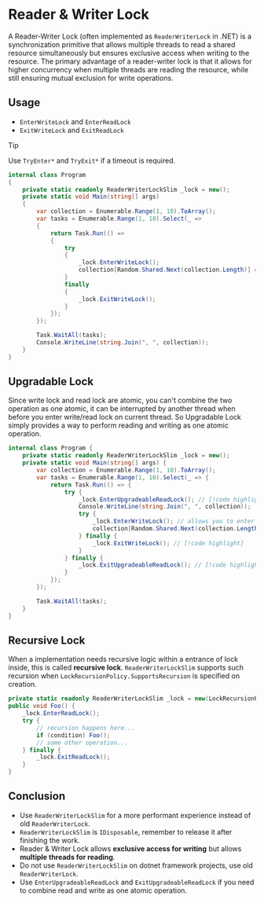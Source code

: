 # Reader & Writer Lock

A Reader-Writer Lock (often implemented as `ReaderWriterLock` in .NET) is a synchronization primitive that allows multiple threads to read a shared resource simultaneously but ensures exclusive access when writing to the resource. 
The primary advantage of a reader-writer lock is that it allows for higher concurrency when multiple threads are reading the resource, while still ensuring mutual exclusion for write operations.

## Usage

- `EnterWriteLock` and `EnterReadLock`
- `ExitWriteLock` and `ExitReadLock`

> [!TIP]
> Use `TryEnter*` and `TryExit*` if a timeout is required.

```cs
internal class Program
{
    private static readonly ReaderWriterLockSlim _lock = new();
    private static void Main(string[] args)
    {
        var collection = Enumerable.Range(1, 10).ToArray();
        var tasks = Enumerable.Range(1, 10).Select(_ =>
        {
            return Task.Run(() =>
            {
                try
                {
                    _lock.EnterWriteLock();
                    collection[Random.Shared.Next(collection.Length)] = 111;
                }
                finally
                {
                    _lock.ExitWriteLock();
                }
            });
        });

        Task.WaitAll(tasks);
        Console.WriteLine(string.Join(", ", collection));
    }
}
```

## Upgradable Lock

Since write lock and read lock are atomic, you can't combine the two operation as one atomic, it can be interrupted by another thread when before you enter write/read lock on current thread.
So Upgradable Lock simply provides a way to perform reading and writing as one atomic operation.

```cs
internal class Program {
    private static readonly ReaderWriterLockSlim _lock = new();
    private static void Main(string[] args) {
        var collection = Enumerable.Range(1, 10).ToArray();
        var tasks = Enumerable.Range(1, 10).Select(_ => {
            return Task.Run(() => {
                try {
                    _lock.EnterUpgradeableReadLock(); // [!code highlight] 
                    Console.WriteLine(string.Join(", ", collection));
                    try {
                        _lock.EnterWriteLock(); // allows you to enter write lock // [!code highlight] 
                        collection[Random.Shared.Next(collection.Length)] = 111;
                    } finally {
                        _lock.ExitWriteLock(); // [!code highlight] 
                    }
                } finally {
                    _lock.ExitUpgradeableReadLock(); // [!code highlight] 
                }
            });
        });

        Task.WaitAll(tasks);
    }
}
```

## Recursive Lock

When a implementation needs recursive logic within a entrance of lock inside, this is called **recursive lock**.
`ReaderWriterLockSlim` supports such recursion when `LockRecursionPolicy.SupportsRecursion` is specified on creation.

```cs
private static readonly ReaderWriterLockSlim _lock = new(LockRecursionPolicy.SupportsRecursion);
public void Foo() {
    _lock.EnterReadLock();
    try {
        // recursion happens here...
        if (condition) Foo();
        // some other operation...
    } finally {
        _lock.ExitReadLock();
    }
}
```

## Conclusion

- Use `ReaderWriterLockSlim` for a more performant experience instead of old `ReaderWriterLock`.
- `ReaderWriterLockSlim` is `IDisposable`, remember to release it after finishing the work.
- Reader & Writer Lock allows **exclusive access for writing** but allows **multiple threads for reading**.
- Do not use `ReaderWriterLockSlim` on dotnet framework projects, use old `ReaderWriterLock`.
- Use `EnterUpgradeableReadLock` and `ExitUpgradeableReadLock` if you need to combine read and write as one atomic operation.
